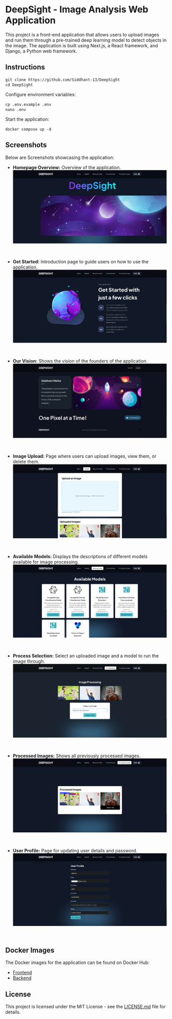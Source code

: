 # DeepSight - Image Analysis Web Application

This project is a front-end application that allows users to upload images and run them through a pre-trained deep learning model to detect objects in the image. The application is built using Next.js, a React framework, and Django, a Python web framework.

## Instructions

```console
git clone https://github.com/Siddhant-13/DeepSight
cd DeepSight
```

Configure environment variables:

```console
cp .env.example .env
nano .env
```

Start the application:

```console
docker compose up -d
```

## Screenshots

Below are Screenshots showcasing the application:

* **Homepage Overview:** Overview of the application.
![Homepage Overview](assets/homepage.png)  
<br>

* **Get Started:** Introduction page to guide users on how to use the application.
![Get Started](assets/get_started.png)  
<br>

* **Our Vision:** Shows the vision of the founders of the application.
![Vision](assets/our_vision.png)  
<br>

* **Image Upload:** Page where users can upload images, view them, or delete them.
![Image Upload Page](assets/image_upload.png)  
<br>

* **Available Models:** Displays the descriptions of different models available for image processing.
![Available Models](assets/models.png)  
<br>

* **Process Selection:** Select an uploaded image and a model to run the image through.
![Process Selection](assets/process.png)  
<br>

* **Processed Images:** Shows all previously processed images.
![Processed Images](assets/processed_images.png)  
<br>

* **User Profile:** Page for updating user details and password.
![User Profile](assets/user_profile.png)  
<br>

## Docker Images

The Docker images for the application can be found on Docker Hub:
* [Frontend](https://hub.docker.com/r/spirax/deepsight-frontend)
* [Backend](https://hub.docker.com/r/spirax/deepsight-backend)

## License

This project is licensed under the MIT License - see the [LICENSE.md](LICENSE.md) file for details.
